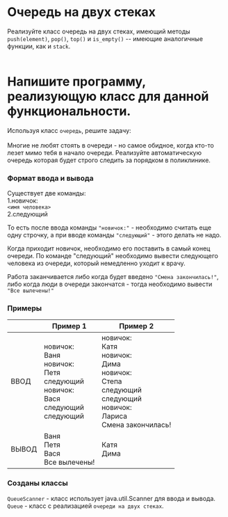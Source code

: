 # Очередь на двух стеках

Реализуйте класс очередь на двух стеках, имеющий методы `push(element)`, `pop()`, `top()` и `is_empty()` -- имеющие аналогичные функции,
как и `stack`. <br><br>

# Напишите программу, реализующую класс для данной функциональности.

Используя класс `очередь`, решите задачу: <br><br>
Многие не любят стоять в очереди - но самое обидное, когда кто-то лезет мимо тебя в начало очереди. Реализуйте автоматическую
очередь которая будет строго следить за порядком в поликлинике. <br>

### Формат ввода и вывода

Существует две команды: <br>
   1.новичок: <br>
   `<имя человека>` <br>
   2.следующий <br>
   
То есть после ввода команды `"новичок:"` - необходимо считать еще одну строчку, а при вводе команды `"следующий"` - этого делать не
   надо.<br>

Когда приходит новичок, необходимо его поставить в самый конец очереди. По команде "следующий" необходимо вывести следующего
   человека из очереди, который немедленно уходит к врачу. <br>
   
Работа заканчивается либо когда будет введено `"Смена закончилась!"`, либо когда люди в очереди закончатся - тогда необходимо
   вывести `"Все вылечены!"` <br>


### Примеры

|        | Пример 1                                                                                          | Пример 2                                                                                                                        |
|--------|---------------------------------------------------------------------------------------------------|---------------------------------------------------------------------------------------------------------------------------------|
| ВВОД   | новичок:<br>Ваня<br>новичок:<br>Петя<br>следующий<br>новичок:<br>Вася<br>следующий<br>следующий   | новичок:<br>Катя<br>новичок:<br>Дима<br>новичок:<br>Степа<br>следующий<br>следующий<br>новичок:<br>Лариса<br>Смена закончилась! |
| ВЫВОД  | Ваня<br>Петя<br>Вася<br>Все вылечены!                                                             | Катя<br>Дима                                                                                                                    |

### Созданы классы

`QueueScanner` - класс использует java.util.Scanner для ввода и вывода. <br>
`Queue` - класс с реализацией `очереди на двух стеках`.
